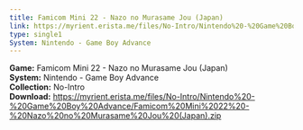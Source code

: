 ```yaml
---
title: Famicom Mini 22 - Nazo no Murasame Jou (Japan)
link: https://myrient.erista.me/files/No-Intro/Nintendo%20-%20Game%20Boy%20Advance/Famicom%20Mini%2022%20-%20Nazo%20no%20Murasame%20Jou%20(Japan).zip
type: single1
System: Nintendo - Game Boy Advance
---
```

<b>Game:</b> Famicom Mini 22 - Nazo no Murasame Jou (Japan)<br>
<b>System:</b> Nintendo - Game Boy Advance<br>
<b>Collection:</b> No-Intro<br>
<b>Download:</b> https://myrient.erista.me/files/No-Intro/Nintendo%20-%20Game%20Boy%20Advance/Famicom%20Mini%2022%20-%20Nazo%20no%20Murasame%20Jou%20(Japan).zip